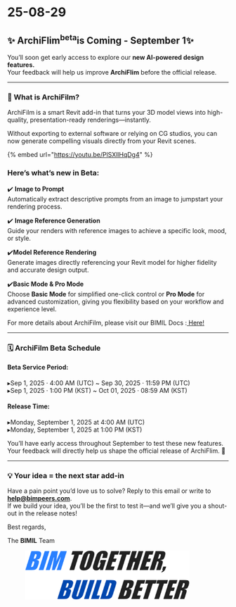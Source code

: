 # 25-08-29

## ✨ ArchiFlim<sup>beta</sup>is Coming - September 1✨

You’ll soon get early access to explore our **new AI-powered design features.**\
Your feedback will help us improve **ArchiFlim** before the official release.

***

### 📌 What is ArchiFilm?

ArchiFilm is a smart Revit add-in that turns your 3D model views into high-quality, presentation-ready renderings—instantly.

Without exporting to external software or relying on CG studios, you can now generate compelling visuals directly from your Revit scenes.

{% embed url="https://youtu.be/PlSXllHqDg4" %}

### Here’s what’s new in Beta:

✔️ **Image to Prompt**\
Automatically extract descriptive prompts from an image to jumpstart your rendering process.

✔️ **Image Reference Generation**\
Guide your renders with reference images to achieve a specific look, mood, or style.

✔️**Model Reference Rendering**\
Generate images directly referencing your Revit model for higher fidelity and accurate design output.

✔️**Basic Mode & Pro Mode**\
Choose **Basic Mode** for simplified one-click control or **Pro Mode** for advanced customization, giving you flexibility based on your workflow and experience level.

For more details about ArchiFilm, please visit our BIMIL Docs :[ Here!](../../add-ins/archi-film/)

***

### 🗓 ArchiFilm Beta Schedule

#### Beta Service Period:

▸Sep 1, 2025 · 4:00 AM (UTC) \~ Sep 30, 2025 · 11:59 PM (UTC)\
▸Sep 1, 2025 · 1:00 PM (KST) \~ Oct 01, 2025 · 08:59 AM (KST)

#### **Release Time:**

▸Monday, September 1, 2025 at 4:00 AM (UTC)\
▸Monday, September 1, 2025 at 1:00 PM (KST)

You’ll have early access throughout September to test these new features.\
Your feedback will directly help us shape the official release of ArchiFlim. 🚀

***

### 💡 Your idea = the next star add-in

Have a pain point you’d love us to solve? Reply to this email or write to [**help@bimpeers.com**](mailto:help@bimpeers.com?subject=undefined\&body=undefined).\
If we build your idea, you’ll be the first to test it—and we’ll give you a shout-out in the release notes!

Best regards,

The **BIMIL** Team

<figure><img src="../../.gitbook/assets/image.png" alt="" width="375"><figcaption></figcaption></figure>
